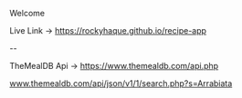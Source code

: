 Welcome

Live Link -> https://rockyhaque.github.io/recipe-app

--

TheMealDB Api -> https://www.themealdb.com/api.php

www.themealdb.com/api/json/v1/1/search.php?s=Arrabiata


